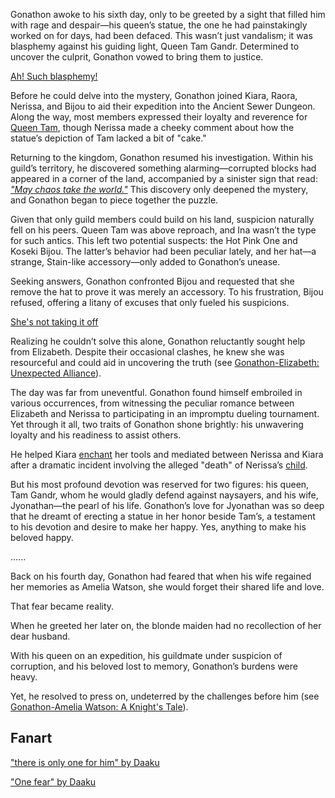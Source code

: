 <!-- title: Gonathon G -->
<!-- status: Alive -->

Gonathon awoke to his sixth day, only to be greeted by a sight that filled him with rage and despair—his queen’s statue, the one he had painstakingly worked on for days, had been defaced. This wasn’t just vandalism; it was blasphemy against his guiding light, Queen Tam Gandr. Determined to uncover the culprit, Gonathon vowed to bring them to justice.

[Ah! Such blasphemy!](#embed:https://www.youtube.com/embed/oygFzGlMT28?si=2KtGxfUiZWo9TRa6&start=180)

Before he could delve into the mystery, Gonathon joined Kiara, Raora, Nerissa, and Bijou to aid their expedition into the Ancient Sewer Dungeon. Along the way, most members expressed their loyalty and reverence for [Queen Tam](https://www.youtube.com/live/oygFzGlMT28?feature=shared&t=442), though Nerissa made a cheeky comment about how the statue’s depiction of Tam lacked a bit of "cake."

Returning to the kingdom, Gonathon resumed his investigation. Within his guild’s territory, he discovered something alarming—corrupted blocks had appeared in a corner of the land, accompanied by a sinister sign that read: [_"May chaos take the world."_](https://www.youtube.com/live/oygFzGlMT28?feature=shared&t=1759) This discovery only deepened the mystery, and Gonathon began to piece together the puzzle.

Given that only guild members could build on his land, suspicion naturally fell on his peers. Queen Tam was above reproach, and Ina wasn’t the type for such antics. This left two potential suspects: the Hot Pink One and Koseki Bijou. The latter’s behavior had been peculiar lately, and her hat—a strange, Stain-like accessory—only added to Gonathon’s unease.

Seeking answers, Gonathon confronted Bijou and requested that she remove the hat to prove it was merely an accessory. To his frustration, Bijou refused, offering a litany of excuses that only fueled his suspicions.

[She's not taking it off](#embed:https://www.youtube.com/embed/oygFzGlMT28?si=2KtGxfUiZWo9TRa6&start=2475)

Realizing he couldn’t solve this alone, Gonathon reluctantly sought help from Elizabeth. Despite their occasional clashes, he knew she was resourceful and could aid in uncovering the truth (see [Gonathon-Elizabeth: Unexpected Alliance](#edge:liz-gigi)).

The day was far from uneventful. Gonathon found himself embroiled in various occurrences, from witnessing the peculiar romance between Elizabeth and Nerissa to participating in an impromptu dueling tournament. Yet through it all, two traits of Gonathon shone brightly: his unwavering loyalty and his readiness to assist others.

He helped Kiara [enchant](https://www.youtube.com/live/oygFzGlMT28?feature=shared&t=5674) her tools and mediated between Nerissa and Kiara after a dramatic incident involving the alleged "death" of Nerissa’s [child](https://www.youtube.com/live/oygFzGlMT28?feature=shared&t=4296).

But his most profound devotion was reserved for two figures: his queen, Tam Gandr, whom he would gladly defend against naysayers, and his wife, Jyonathan—the pearl of his life. Gonathon’s love for Jyonathan was so deep that he dreamt of erecting a statue in her honor beside Tam’s, a testament to his devotion and desire to make her happy. Yes, anything to make his beloved happy.

......

Back on his fourth day, Gonathon had feared that when his wife regained her memories as Amelia Watson, she would forget their shared life and love.

That fear became reality.

When he greeted her later on, the blonde maiden had no recollection of her dear husband.

With his queen on an expedition, his guildmate under suspicion of corruption, and his beloved lost to memory, Gonathon’s burdens were heavy.

Yet, he resolved to press on, undeterred by the challenges before him (see [Gonathon-Amelia Watson: A Knight's Tale](#edge:gigi-ame)).

## Fanart

["there is only one for him" by Daaku](https://x.com/koizumi_arata/status/1831971695621808324)

<!-- ina, calli, kiara -->

["One fear" by Daaku](https://x.com/koizumi_arata/status/1832141040792240564)

<!-- kronii -->
